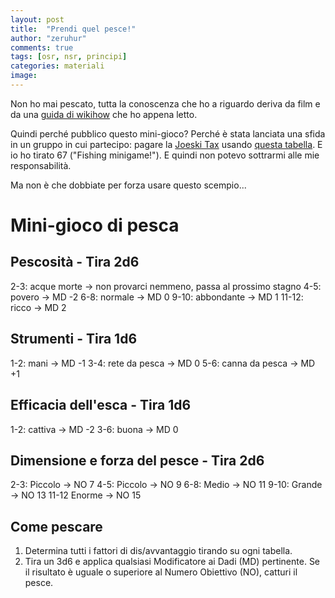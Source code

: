 ```yaml
---
layout: post
title:  "Prendi quel pesce!"
author: "zeruhur"
comments: true
tags: [osr, nsr, principi]
categories: materiali
image:
---
```

Non ho mai pescato, tutta la conoscenza che ho a riguardo deriva da film e da una [guida di wikihow](https://www.wikihow.it/Pescare) che ho appena letto.

Quindi perché pubblico questo mini-gioco? Perché è stata lanciata una sfida in un gruppo in cui partecipo: pagare la [Joeski Tax](https://joeskythedungeonbrawler.wordpress.com/2010/07/12/house-rule-for-osr-and-not-osr-games-people-blogs/) usando [questa tabella](http://throneofsalt.blogspot.com/2020/02/joesky-tax-preparation.html?m=1). E io ho tirato 67 ("Fishing minigame!"). E quindi non potevo sottrarmi alle mie responsabilità.

Ma non è che dobbiate per forza usare questo scempio...

# Mini-gioco di pesca

## Pescosità - Tira 2d6

2-3: acque morte -> non provarci nemmeno, passa al prossimo stagno
4-5: povero -> MD -2
6-8: normale -> MD 0
9-10: abbondante -> MD 1
11-12: ricco -> MD 2

## Strumenti - Tira 1d6

1-2: mani -> MD -1
3-4: rete da pesca -> MD 0
5-6: canna da pesca -> MD +1

## Efficacia dell'esca - Tira 1d6

1-2: cattiva -> MD -2
3-6: buona -> MD 0

## Dimensione e forza del pesce - Tira 2d6

2-3: Piccolo -> NO 7
4-5: Piccolo -> NO 9
6-8: Medio -> NO 11
9-10: Grande -> NO 13
11-12 Enorme -> NO 15

## Come pescare
1. Determina tutti i fattori di dis/avvantaggio tirando su ogni tabella.
2. Tira un 3d6 e applica qualsiasi Modificatore ai Dadi (MD) pertinente. Se il risultato è uguale o superiore al Numero Obiettivo (NO), catturi il pesce.